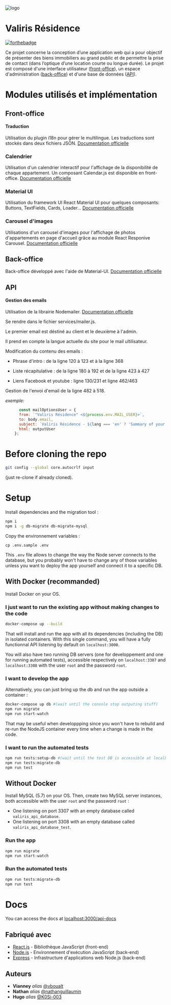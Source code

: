 ![logo](src/images/logo_valiris.png)
# Valiris Résidence

[![forthebadge](https://forthebadge.com/images/badges/made-with-javascript.svg)](http://forthebadge.com) 


Ce projet concerne la conception d’une application web qui a pour objectif de présenter des biens immobiliers au grand public et de permettre la prise de contact (dans l’optique d’une location courte ou longue durée). 
Le projet est composé d'une interface utilisateur ([front-office](https://github.com/WildCodeSchool/valiris-front)), un espace d'administration ([back-office](https://github.com/WildCodeSchool/valiris-back)) et d'une base de données ([API](https://github.com/WildCodeSchool/valiris-api)).

# Modules utilisés et implémentation
## Front-office

#### Traduction
Utilisation du plugin i18n pour gérer le multilingue. Les traductions sont stockés dans deux fichiers JSON.
[Documentation officielle](https://www.i18next.com/overview/getting-started)

### Calendrier
Utilisation d'un calendrier interactif pour l'affichage de la disponibilité de chaque appartement. Un composant Calendar.js est disponible en front-office.
[Documentation officielle](https://fullcalendar.io/docs/getting-started)

### Material UI
Utilisation du framework UI React Material UI pour quelques composants: Buttons, TextFields, Cards, Loader...
[Documentation officielle](https://material-ui.com/getting-started/installation/)

### Carousel d'images
Utilisations d'un carousel d'images pour l'affichage de photos d'appartements en page d'accueil grâce au module React Responive Carousel.
[Documentation officielle](https://react-responsive-carousel.js.org/)


## Back-office

Back-office développé avec l'aide de Material-UI.
[Documentation officielle](https://material-ui.com/getting-started/installation/)

## API

#### Gestion des emails

Utilisation de la librairie Nodemailer.
[Documentation officielle](https://nodemailer.com/about/)


Se rendre dans le fichier services/mailer.js.

Le premier email est déstiné au client et le deuxième à l'admin.

Il prend en compte la langue actuelle du site pour le mail ultilisateur.

Modification du contenu des emails : 

  * Phrase d'intro : de la ligne 120 à 123 et à la ligne 368
  
  * Liste récapitulative : de la ligne 180 à 192 et de la ligne 423 à 427

  * Liens Facebook et youtube : ligne 130/231 et ligne 462/463

Gestion de l'envoi d'email de la ligne 482 à 518.

*exemple:*

```javascript
      const mailOptionsUser = {
      from: `"Valiris Résidence" <${process.env.MAIL_USER}>`,
      to: body.email,
      subject: `Valiris Résidence - ${lang === 'en' ? 'Summary of your request' : 'Récapitulatif de votre demande'}`,
      html: outputUser
    };
```

# Before cloning the repo
```sh
git config --global core.autocrlf input
```
(just re-clone if already cloned).

# Setup

Install dependencies and the migration tool :
```sh
npm i
npm i -g db-migrate db-migrate-mysql
```
Copy the environnement variables : 
```
cp .env.sample .env
```
This `.env` file allows to change the way the Node server connects to the database, but you probably won't have to change any of those variables unless you want to deploy the app yourself and connect it to a specific DB.

## With Docker (recommanded)

Install Docker on your OS.

### I just want to run the existing app without making changes to the code
```sh
docker-compose up --build
```
That will install and run the app with all its dependencies (including the DB) in isolated containers. With this single command, you will have a fully functionnal API listening by default on `localhost:3000`. 

You will also have two running DB servers (one for developpement and one for running automated tests), accessible respectively on `localhost:3307` and `localhost:3308` with the user `root` and the password `root`.

### I want to develop the app

Alternatively, you can just bring up the db and run the app outside a container :
```sh
docker-compose up db #(wait until the console stop outputing stuff)
npm run migrate
npm run start-watch
```
That may be useful when developpping since you won't have to rebuild and re-run the NodeJS container every time when a change is made in the code.

### I want to run the automated tests
```sh
npm run tests:setup-db #(wait until the test DB is accessible at localhost:3308)
npm run tests:migrate-db
npm run test
```

## Without Docker

Install MySQL (5.7) on your OS. 
Then, create two MySQL server instances, both accessible with the user `root` and the password `root` : 
- One listening on port 3307 with an empty database called `valiris_api_database`. 
- One listening on port 3308 with an empty database called `valiris_api_database_test`.

### Run the app

```sh
npm run migrate
npm run start-watch
```

### Run the automated tests

```sh
npm run tests:migrate-db
npm run test
```

# Docs
You can access the docs at [localhost:3000/api-docs](http://localhost:3000/api-docs)

## Fabriqué avec
* [React.js](https://fr.reactjs.org/) - Bibliothèque JavaScript (front-end)
* [Node.js](https://nodejs.org/fr/) - Environnement d'exécution JavaScript (back-end)
* [Express](https://expressjs.com/fr/) - Infrastructure d'applications web Node.js (back-end)

## Auteurs

* **Vianney** _alias_ [@vboualt](https://github.com/vbouault)
* **Nathan** _alias_ [@nathanguillaumin](https://github.com/nathanguillaumin)
* **Hugo** _alias_ [@K0Si-003](https://github.com/K0Si-003)